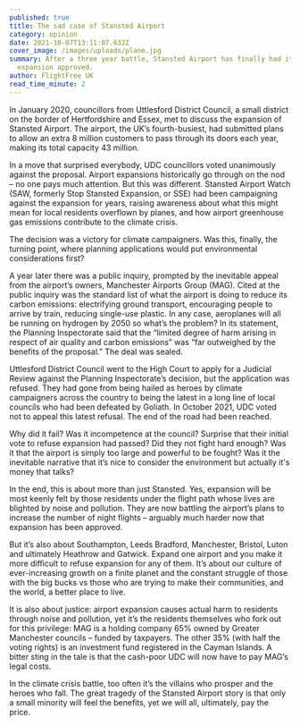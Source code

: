 ```yaml
---
published: true
title: The sad case of Stansted Airport
category: opinion
date: 2021-10-07T13:11:07.632Z
cover_image: /images/uploads/plane.jpg
summary: After a three year battle, Stansted Airport has finally had its
  expansion approved.
author: FlightFree UK
read_time_minute: 2
---
```

In January 2020, councillors from Uttlesford District Council, a small district on the border of Hertfordshire and Essex, met to discuss the expansion of Stansted Airport. The airport, the UK’s fourth-busiest, had submitted plans to allow an extra 8 million customers to pass through its doors each year, making its total capacity 43 million. 

In a move that surprised everybody, UDC councillors voted unanimously against the proposal. Airport expansions historically go through on the nod – no one pays much attention. But this was different. Stansted Airport Watch (SAW, formerly Stop Stansted Expansion, or SSE) had been campaigning against the expansion for years, raising awareness about what this might mean for local residents overflown by planes, and how airport greenhouse gas emissions contribute to the climate crisis.

The decision was a victory for climate campaigners. Was this, finally, the turning point, where planning applications would put environmental considerations first?

A year later there was a public inquiry, prompted by the inevitable appeal from the airport’s owners, Manchester Airports Group (MAG). Cited at the public inquiry was the standard list of what the airport is doing to reduce its carbon emissions: electrifying ground transport, encouraging people to arrive by train, reducing single-use plastic. In any case, aeroplanes will all be running on hydrogen by 2050 so what’s the problem? In its statement, the Planning Inspectorate said that the “limited degree of harm arising in respect of air quality and carbon emissions” was “far outweighed by the benefits of the proposal.” The deal was sealed.

Uttlesford District Council went to the High Court to apply for a Judicial Review against the Planning Inspectorate’s decision, but the application was refused. They had gone from being hailed as heroes by climate campaigners across the country to being the latest in a long line of local councils who had been defeated by Goliath. In October 2021, UDC voted not to appeal this latest refusal. The end of the road had been reached.

Why did it fail? Was it incompetence at the council? Surprise that their initial vote to refuse expansion had passed? Did they not fight hard enough? Was it that the airport is simply too large and powerful to be fought? Was it the inevitable narrative that it’s nice to consider the environment but actually it's money that talks?

In the end, this is about more than just Stansted. Yes, expansion will be most keenly felt by those residents under the flight path whose lives are blighted by noise and pollution. They are now battling the airport’s plans to increase the number of night flights – arguably much harder now that expansion has been approved.

But it’s also about Southampton, Leeds Bradford, Manchester, Bristol, Luton and ultimately Heathrow and Gatwick. Expand one airport and you make it more difficult to refuse expansion for any of them. It’s about our culture of ever-increasing growth on a finite planet and the constant struggle of those with the big bucks vs those who are trying to make their communities, and the world, a better place to live. 

It is also about justice: airport expansion causes actual harm to residents through noise and pollution, yet it’s the residents themselves who fork out for this privilege: MAG is a holding company 65% owned by Greater Manchester councils – funded by taxpayers. The other 35% (with half the voting rights) is an investment fund registered in the Cayman Islands. A bitter sting in the tale is that the cash-poor UDC will now have to pay MAG’s legal costs.

In the climate crisis battle, too often it’s the villains who prosper and the heroes who fall. The great tragedy of the Stansted Airport story is that only a small minority will feel the benefits, yet we will all, ultimately, pay the price.